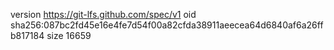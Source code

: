 version https://git-lfs.github.com/spec/v1
oid sha256:087bc2fd45e16e4fe7d54f00a82cfda38911aeecea64d6840af6a26ffb817184
size 16659
